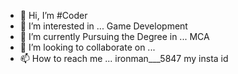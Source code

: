 - 👋 Hi, I’m #Coder
- 👀 I’m interested in ... Game Development
- 🌱 I’m currently Pursuing the Degree in ... MCA
- 💞️ I’m looking to collaborate on ...
- 📫 How to reach me ... ironman___5847 my insta id

<!---
Sagarz7030/Sagarz7030 is a ✨ special ✨ repository because its `README.md` (this file) appears on your GitHub profile.
You can click the Preview link to take a look at your changes.
--->
